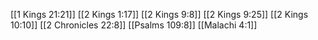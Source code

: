 [[1 Kings 21:21]]
[[2 Kings 1:17]]
[[2 Kings 9:8]]
[[2 Kings 9:25]]
[[2 Kings 10:10]]
[[2 Chronicles 22:8]]
[[Psalms 109:8]]
[[Malachi 4:1]]
